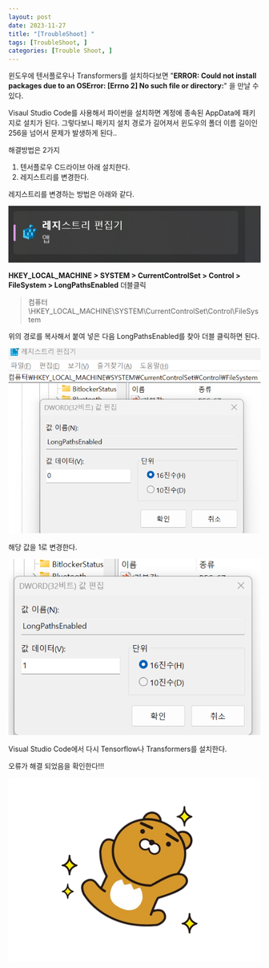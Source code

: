 ```yaml
---
layout: post
date: 2023-11-27
title: "[TroubleShoot] "
tags: [TroubleShoot, ]
categories: [Trouble Shoot, ]
---
```


윈도우에 텐서플로우나 Transformers를 설치하다보면 "**ERROR: Could not install packages due to an OSError: [Errno 2] No such file or directory:**" 을 만날 수 있다.


Visaul Studio Code를 사용해서 파이썬을 설치하면 계정에 종속된 AppData에 패키지로 설치가 된다. 그렇다보니 패키지 설치 경로가 길어져서 윈도우의 폴더 이름 길이인 256을 넘어서 문제가 발생하게 된다..


해결방법은 2가지

1. 텐서플로우 C드라이브 아래 설치한다.
2. 레지스트리를 변경한다.

레지스트리를 변경하는 방법은 아래와 같다.


![0](/assets/img/2023-11-27-[TroubleShoot]-.md/0.png)


**HKEY_LOCAL_MACHINE > SYSTEM > CurrentControlSet > Control > FileSystem > LongPathsEnabled** 더블클릭


> 컴퓨터\HKEY_LOCAL_MACHINE\SYSTEM\CurrentControlSet\Control\FileSystem


위의 경로를 복사해서 붙여 넣은 다음 LongPathsEnabled를 찾아 더블 클릭하면 된다.


![1](/assets/img/2023-11-27-[TroubleShoot]-.md/1.png)


해당 값을 1로 변경한다.


![2](/assets/img/2023-11-27-[TroubleShoot]-.md/2.png)


Visual Studio Code에서 다시 Tensorflow나 Transformers를 설치한다.


오류가 해결 되었음을 확인한다!!!


![3](/assets/img/2023-11-27-[TroubleShoot]-.md/3.png)

